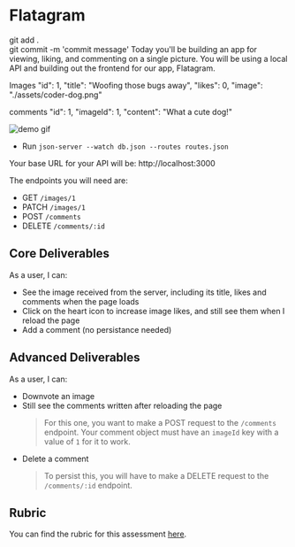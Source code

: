 # Flatagram
  git add .  
   git commit -m 'commit message'
Today you'll be building an app for viewing, liking, and commenting on a single picture. You will be using a local API and building out the frontend for our app, Flatagram.


Images
"id": 1,
"title": "Woofing those bugs away",
"likes": 0,
"image": "./assets/coder-dog.png"

comments
"id": 1,
"imageId": 1,
"content": "What a cute dog!"




![demo gif](assets/demo.gif)



- Run `json-server --watch db.json --routes routes.json` 

Your base URL for your API will be: http://localhost:3000

The endpoints you will need are:

- GET `/images/1`
- PATCH `/images/1`
- POST `/comments`
- DELETE `/comments/:id`

## Core Deliverables

As a user, I can:

- See the image received from the server, including its title, likes and comments when the page loads
- Click on the heart icon to increase image likes, and still see them when I reload the page
- Add a comment (no persistance needed)

## Advanced Deliverables



As a user, I can:

- Downvote an image
- Still see the comments written after reloading the page
  > For this one, you want to make a POST request to the `/comments` endpoint.
  > Your comment object must have an `imageId` key with a value of `1` for it to work.
- Delete a comment
  > To persist this, you will have to make a DELETE request to the `/comments/:id` endpoint.

## Rubric

You can find the rubric for this assessment [here](https://github.com/learn-co-curriculum/se-rubrics/blob/master/module-3.md).
